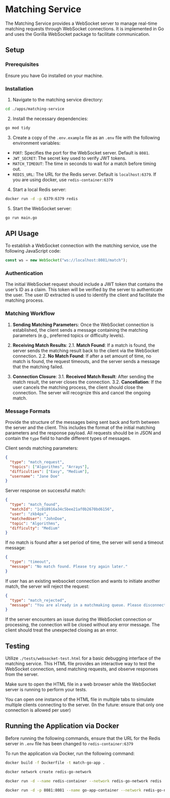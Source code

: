 # Matching Service

The Matching Service provides a WebSocket server to manage real-time matching requests through WebSocket connections. It is implemented in Go and uses the Gorilla WebSocket package to facilitate communication.

## Setup

### Prerequisites

Ensure you have Go installed on your machine.

### Installation

1. Navigate to the matching service directory:

```bash
cd ./apps/matching-service
```

2. Install the necessary dependencies:

```bash
go mod tidy
```

3. Create a copy of the `.env.example` file as an `.env` file with the following environment variables:

- `PORT`: Specifies the port for the WebSocket server. Default is `8081`.
- `JWT_SECRET`: The secret key used to verify JWT tokens.
- `MATCH_TIMEOUT`: The time in seconds to wait for a match before timing out.
- `REDIS_URL`: The URL for the Redis server. Default is `localhost:6379`. If you are using docker, use `redis-container:6379`

4. Start a local Redis server:

```bash
docker run -d -p 6379:6379 redis
```

5. Start the WebSocket server:

```bash
go run main.go
```

## API Usage

To establish a WebSocket connection with the matching service, use the following JavaScript code:

```javascript
const ws = new WebSocket("ws://localhost:8081/match");
```

### Authentication

The initial WebSocket request should include a JWT token that contains the user’s ID as a claim. This token will be verified by the server to authenticate the user. The user ID extracted is used to identify the client and facilitate the matching process.

### Matching Workflow

1. **Sending Matching Parameter**s: Once the WebSocket connection is established, the client sends a message containing the matching parameters (e.g., preferred topics or difficulty levels).

2. **Receiving Match Results**:
   2.1. **Match Found**: If a match is found, the server sends the matching result back to the client via the WebSocket connection.
   2.2. **No Match Found**: If after a set amount of time, no match is found, the request timeouts, and the server sends a message that the matching failed.

3. **Connection Closure**:
   3.1. **Received Match Result**: After sending the match result, the server closes the connection.
   3.2. **Cancellation**: If the user cancels the matching process, the client should close the connection. The server will recognize this and cancel the ongoing match.

### Message Formats

Provide the structure of the messages being sent back and forth between the server and the client. This includes the format of the initial matching parameters and the response payload. All requests should be in JSON and contain the `type` field to handle different types of messages.

Client sends matching parameters:

```json
{
  "type": "match_request",
  "topics": ["Algorithms", "Arrays"],
  "difficulties": ["Easy", "Medium"],
  "username": "Jane Doe"
}
```

Server response on successful match:

```json
{
  "type": "match_found",
  "matchId": "1c018916a34c5bee21af0b2670bd6156",
  "user": "zkb4px",
  "matchedUser": "JohnDoe",
  "topic": "Algorithms",
  "difficulty": "Medium"
}
```

If no match is found after a set period of time, the server will send a timeout message:

```json
{
  "type": "timeout",
  "message": "No match found. Please try again later."
}
```

If user has an existing websocket connection and wants to initiate another match, the server will reject the request:

```json
{
  "type": "match_rejected",
  "message": "You are already in a matchmaking queue. Please disconnect before reconnecting."
}
```

If the server encounters an issue during the WebSocket connection or processing, the connection will be closed without any error message. The client should treat the unexpected closing as an error.

## Testing

Utilize `./tests/websocket-test.html` for a basic debugging interface of the matching service. This HTML file provides an interactive way to test the WebSocket connection, send matching requests, and observe responses from the server.

Make sure to open the HTML file in a web browser while the WebSocket server is running to perform your tests.

You can open one instance of the HTML file in multiple tabs to simulate multiple clients connecting to the server. (In the future: ensure that only one connection is allowed per user)

## Running the Application via Docker

Before running the following commands, ensure that the URL for the Redis server in `.env` file has been changed to `redis-container:6379`

To run the application via Docker, run the following command:

```bash
docker build -f Dockerfile -t match-go-app .
```

```bash
docker network create redis-go-network
```

```bash
docker run -d --name redis-container --network redis-go-network redis
```

```bash
docker run -d -p 8081:8081 --name go-app-container --network redis-go-network match-go-app
```
